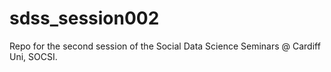 # sdss_session002
Repo for the second session of the Social Data Science Seminars @ Cardiff Uni, SOCSI.
